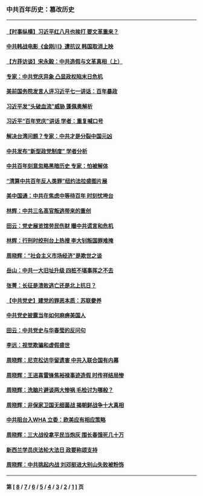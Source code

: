 ### 中共百年历史：篡改历史
---
#### [【时事纵横】习近平红八月也挨打 要文革重来？](../../pages/nf1176115/n13231393.md?09210430) 
#### [中共韩战电影《金刚川》遭抗议 韩国取消上映](../../pages/nf1176115/n13219114.md?09210430) 
#### [【方菲访谈】宋永毅：中共造假与文革真相（上）](../../pages/nf1176115/n13200760.md?09210430) 
#### [专家：中共党庆异象 凸显政权陷末日危机](../../pages/nf1176115/n13067084.md?09210430) 
#### [美前国务院发言人评习近平七一讲话：百年暴政](../../pages/nf1176115/n13066986.md?09210430) 
#### [习近平发“头破血流”威胁 蓬佩奥解析](../../pages/nf1176115/n13063604.md?09210430) 
#### [习近平“百年党庆”讲话 学者：重复喊口号](../../pages/nf1176115/n13061411.md?09210430) 
#### [解决台湾问题？专家：中共才是分裂中国元凶](../../pages/nf1176115/n13060811.md?09210430) 
#### [中共发布“新型政党制度” 学者分析](../../pages/nf1176115/n13056354.md?09210430) 
#### [中共百年刻意忽略黑暗历史 专家：怕被解体](../../pages/nf1176115/n13056056.md?09210430) 
#### [“清算中共百年反人类罪”纽约法拉盛图片展](../../pages/nf1176115/n13052220.md?09210430) 
#### [美中国通：中共在焦虑中等待百年 时刻忧垮台](../../pages/nf1176115/n13048820.md?09210430) 
#### [林辉：中共三名高官叛逃带来的重创](../../pages/nf1176115/n13035206.md?09210430) 
#### [田云：党史展览馆劳民伤财 曝中共谎言和危机](../../pages/nf1176115/n13033900.md?09210430) 
#### [林辉：行刑时绞刑台上热搜 李大钊叛国罪难掩](../../pages/nf1176115/n13031965.md?09210430) 
#### [周晓辉：“社会主义市场经济”是欺世之谈](../../pages/nf1176115/n13024090.md?09210430) 
#### [岳山：中共一大旧址升级 四桩不堪事挥之不去](../../pages/nf1176115/n13021697.md?09210430) 
#### [张菁：长征是溃败逃亡还是北上抗日？](../../pages/nf1176115/n13020585.md?09210430) 
#### [【中共党史】建党的罪恶本质：苏联豢养](../../pages/nf1176115/n13011888.md?09210430) 
#### [中共党史披露当年如何麻痹美国人](../../pages/nf1176115/n12966400.md?09210430) 
#### [田云：中共党史与华春莹的反问句](../../pages/nf1176115/n12765178.md?09210430) 
#### [李远：视觉欺骗和虚假盛世](../../pages/nf1176115/n12993376.md?09210430) 
#### [周晓辉：尼克松访华留遗害 中共入联合国有内幕](../../pages/nf1176115/n12991422.md?09210430) 
#### [周晓辉：王进喜雷锋焦裕禄事迹造假 时传祥结局惨](../../pages/nf1176115/n12985497.md?09210430) 
#### [周晓辉：洗脑片避谈两大惨祸 毛检讨为哪般？](../../pages/nf1176115/n12971285.md?09210430) 
#### [周晓辉：非保家卫国无细菌战 揭朝鲜战争十大真相](../../pages/nf1176115/n12954161.md?09210430) 
#### [中共阻台入WHA 立委：欧美应有相应策略](../../pages/nf1176115/n12939343.md?09210430) 
#### [周晓辉：三大战役拿平民当炮灰 围长春饿死几十万](../../pages/nf1176115/n12934921.md?09210430) 
#### [新西兰学员庆法轮大法日 政要称颂支持](../../pages/nf1176115/n12932715.md?09210430) 
#### [周晓辉：中共挑起内战 刘邓挺进大别山失败被粉饰](../../pages/nf1176115/n12929004.md?09210430) 

---
#### 第 [ [8](./8.md?09210430) / [7](./7.md?09210430) / [6](./6.md?09210430) / [5](./5.md?09210430) / [4](./4.md?09210430) / [3](./3.md?09210430) / [2](./2.md?09210430) / [1](./1.md?09210430) ] 页
